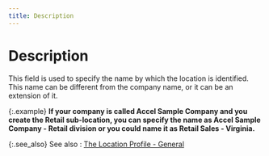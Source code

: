 ```yaml
---
title: Description
---
```


# Description


This field is used to specify the name by which the location is identified.  This name can be different from the company name, or it can be an extension  of it.


{:.example}
**If your company is called Accel  Sample Company and you create the Retail sub-location, you can specify  the name as Accel  Sample Company - Retail division or you could name it as Retail Sales  - Virginia.**


{:.see_also}
See also
: [The Location  Profile - General]({{site.sc_baseurl}}/options/locations-and-sub-locations/set-up-locations/location_profile_general.html)
